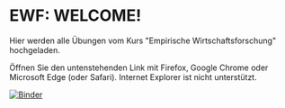 # EWF: WELCOME! 

Hier werden alle Übungen vom Kurs "Empirische Wirtschaftsforschung" hochgeladen. 

Öffnen Sie den untenstehenden Link mit Firefox, Google Chrome oder Microsoft Edge (oder Safari). Internet Explorer ist nicht unterstützt.

[![Binder](https://mybinder.org/badge_logo.svg)](https://mybinder.org/v2/gh/AStrittmatter/EWF/master)
